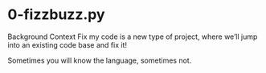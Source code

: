 # 0-fizzbuzz.py
Background Context
Fix my code is a new type of project, where we’ll jump into an existing code base and fix it!

Sometimes you will know the language, sometimes not.
